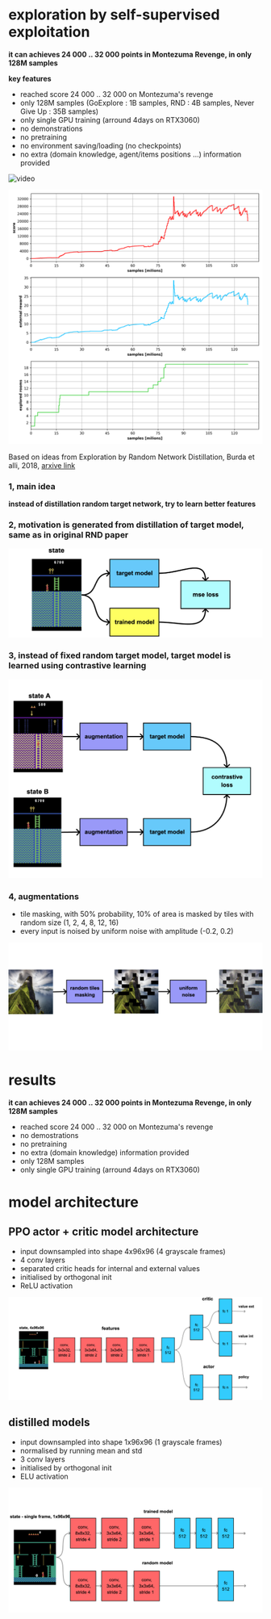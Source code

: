 # exploration by self-supervised exploitation

**it can achieves 24 000 .. 32 000 points in Montezuma Revenge, in only 128M samples**

**key features**

- reached score 24 000 .. 32 000 on Montezuma's revenge
- only 128M samples (GoExplore : 1B samples, RND : 4B samples, Never Give Up : 35B samples)
- only single GPU training (arround 4days on RTX3060)
- no demonstrations
- no pretraining
- no environment saving/loading (no checkpoints)
- no extra (domain knowledge, agent/items positions ...) information provided



![video](videos/montezuma_32k.gif) 


![result](results/ppo_cnd_21_summary.png)

Based on ideas from Exploration by Random Network Distillation, Burda et alli, 2018, [arxive link](https://arxiv.org/abs/1810.12894)

### 1, main idea 
**instead of distillation random target network, try to learn better features**

### 2, motivation is generated from distillation of target model, same as in original RND paper
![cnd_idea](diagrams/cnd1.png) 

### 3, instead of fixed random target model, target model is learned using contrastive learning
![cnd_idea](diagrams/cnd0.png)

### 4, augmentations

- tile masking, with 50% probability, 10% of area is masked by tiles with random size (1, 2, 4, 8, 12, 16)
- every input is noised by uniform noise with amplitude (-0.2, 0.2)

![cnd_idea](diagrams/augmentation.png)



# results 

**it can achieves 24 000 .. 32 000 points in Montezuma Revenge, in only 128M samples**

- reached score 24 000 .. 32 000 on Montezuma's revenge
- no demostrations
- no pretraining
- no extra (domain knowledge) information provided
- only 128M samples
- only single GPU training (arround 4days on RTX3060)




# model architecture 

## PPO actor + critic model architecture  

- input downsampled into shape 4x96x96 (4 grayscale frames)
- 4 conv layers
- separated critic heads for internal and external values
- initialised by orthogonal init
- ReLU activation

![model](diagrams/modelppo.png)

## distilled models 

- input downsampled into shape 1x96x96 (1 grayscale frames)
- normalised by running mean and std
- 3 conv layers
- initialised by orthogonal init
- ELU activation

![model](diagrams/modelrnd.png)
